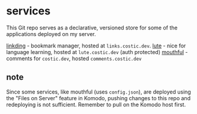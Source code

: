 # services

This Git repo serves as a declarative, versioned store for some of the applications deployed on my server.

[linkding](/stacks/linkding) - bookmark manager, hosted at `links.costic.dev`.
[lute](/stacks/lute) - nice for language learning, hosted at `lute.costic.dev` (auth protected)
[mouthful](/stacks/mouthful) - comments for `costic.dev`, hosted `comments.costic.dev`

## note

Since some services, like mouthful (uses `config.json`), are deployed using the "Files on Server" feature in Komodo, pushing changes to this repo and redeploying is not sufficient. Remember to pull on the Komodo host first.
